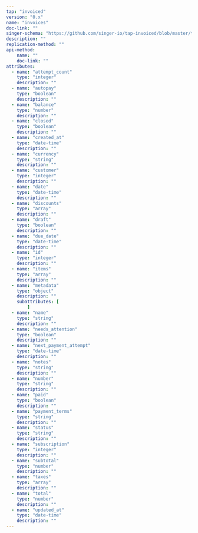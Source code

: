 ```yaml
---
tap: "invoiced"
version: "0.x"
name: "invoices"
doc-link: ""
singer-schema: "https://github.com/singer-io/tap-invoiced/blob/master/tap_invoiced/schemas/invoices.json"
description: ""
replication-method: ""
api-method:
    name: ""
    doc-link: ""
attributes:
  - name: "attempt_count"
    type: "integer"
    description: ""
  - name: "autopay"
    type: "boolean"
    description: ""
  - name: "balance"
    type: "number"
    description: ""
  - name: "closed"
    type: "boolean"
    description: ""
  - name: "created_at"
    type: "date-time"
    description: ""
  - name: "currency"
    type: "string"
    description: ""
  - name: "customer"
    type: "integer"
    description: ""
  - name: "date"
    type: "date-time"
    description: ""
  - name: "discounts"
    type: "array"
    description: ""
  - name: "draft"
    type: "boolean"
    description: ""
  - name: "due_date"
    type: "date-time"
    description: ""
  - name: "id"
    type: "integer"
    description: ""
  - name: "items"
    type: "array"
    description: ""
  - name: "metadata"
    type: "object"
    description: ""
    subattributes: [
        ]
  - name: "name"
    type: "string"
    description: ""
  - name: "needs_attention"
    type: "boolean"
    description: ""
  - name: "next_payment_attempt"
    type: "date-time"
    description: ""
  - name: "notes"
    type: "string"
    description: ""
  - name: "number"
    type: "string"
    description: ""
  - name: "paid"
    type: "boolean"
    description: ""
  - name: "payment_terms"
    type: "string"
    description: ""
  - name: "status"
    type: "string"
    description: ""
  - name: "subscription"
    type: "integer"
    description: ""
  - name: "subtotal"
    type: "number"
    description: ""
  - name: "taxes"
    type: "array"
    description: ""
  - name: "total"
    type: "number"
    description: ""
  - name: "updated_at"
    type: "date-time"
    description: ""
---
```

